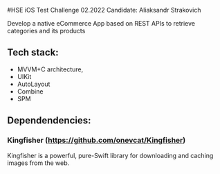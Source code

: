 #HSE iOS Test Challenge 02.2022
Candidate: Aliaksandr Strakovich

Develop a native eCommerce App based on REST APIs to retrieve categories and its products

## Tech stack:
- MVVM+C architecture, 
- UIKit
- AutoLayout
- Combine
- SPM

## Dependendencies:
### Kingfisher (https://github.com/onevcat/Kingfisher)
Kingfisher is a powerful, pure-Swift library for downloading and caching images from the web.
